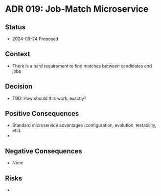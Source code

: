 # ADR 019: Job-Match Microservice

## Status

- 2024-09-24 Proposed

## Context

- There is a hard requirement to find matches between candidates and jobs

## Decision

- TBD: How should this work, exactly?

## Positive Consequences

- Standard microservice advantages (configuration, evolution, testability, etc).
-

## Negative Consequences

- None

## Risks

-
